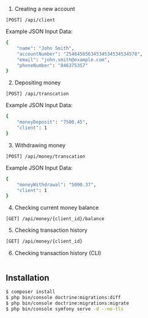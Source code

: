 1. Creating a new account
```
[POST] /api/client
```
Example JSON Input Data:
```bash
{
    "name": "John Smith",
    "accountNumber": "25464565634534534534534578",
    "email": "john.smith@example.com",
    "phoneNumber": "846375357"
}
```

2. Depositing money
```
[POST] /api/transcation
```
Example JSON Input Data:
```bash
{
    "moneyDeposit": "7500.45",
    "client": 1
}
```

3. Withdrawing money
```
[POST] /api/money/transcation
```
Example JSON Input Data:
```bash
{
    "moneyWithdrawal": "5000.37",
    "client": 1
}
```

4. Checking current money balance
```
[GET] /api/money/{client_id}/balance
```

5. Checking transaction history
```bash
[GET] /api/money/{client_id}
```

6. Checking transaction history (CLI)
```bash

```

Installation
------------

```bash
$ composer install
$ php bin/console doctrine:migrations:diff
$ php bin/console doctrine:migrations:migrate
$ php bin/console symfony serve -d --no-tls
```
